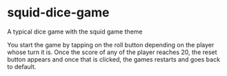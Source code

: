 # squid-dice-game
A typical dice game with the squid game theme


You start the game by tapping on the roll button depending on the player whose turn it is.
Once the score of any of the player reaches 20, 
the reset button appears and once that is clicked, 
the games restarts and goes back to default.
